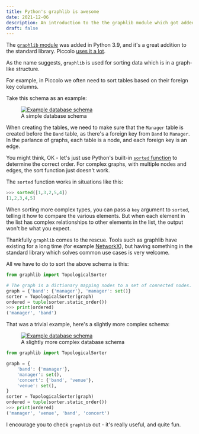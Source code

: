 ```yaml
---
title: Python's graphlib is awesome
date: 2021-12-06
description: An introduction to the the graphlib module which got added to the Python standard library in version 3.9.
draft: false
---
```


The [`graphlib` module](https://docs.python.org/3/library/graphlib.html) was added in Python 3.9, and it's a great addition to the standard library. Piccolo [uses it a lot](https://github.com/piccolo-orm/piccolo/blob/14af797c4f613b4490fad3942b73a69dde512a88/piccolo/table.py#L1051).

As the name suggests, `graphlib` is used for sorting data which is in a graph-like structure.

For example, in Piccolo we often need to sort tables based on their foreign key columns.

Take this schema as an example:

<figure>
<a href="#" class="lightbox">
<img src="/images/blog/pythons-graphlib-is-awesome/schema_graph_small.png" alt="Example database schema" />
</a>
<figcaption>A simple database schema</figcaption>
</figure>

When creating the tables, we need to make sure that the `Manager` table is created before the `Band` table, as there's a foreign key from `Band` to `Manager`. In the parlance of graphs, each table is a node, and each foreign key is an edge.

You might think, OK - let's just use Python's built-in [`sorted` function](https://docs.python.org/3/library/functions.html#sorted) to determine the correct order. For complex graphs, with multiple nodes and edges, the sort function just doesn't work.

The `sorted` function works in situations like this:

```python
>>> sorted([1,3,2,5,4])
[1,2,3,4,5]
```

When sorting more complex types, you can pass a `key` argument to `sorted`, telling it how to compare the various elements. But when each element in the list has complex relationships to other elements in the list, the output won't be what you expect.

Thankfully `graphlib` comes to the rescue. Tools such as graphlib have existing for a long time (for example [NetworkX](https://networkx.org/)), but having something in the standard library which solves common use cases is very welcome.

All we have to do to sort the above schema is this:

```python
from graphlib import TopologicalSorter

# The graph is a dictionary mapping nodes to a set of connected nodes.
graph = {'band': {'manager'}, 'manager': set()}
sorter = TopologicalSorter(graph)
ordered = tuple(sorter.static_order())
>>> print(ordered)
('manager', 'band')
```

That was a trivial example, here's a slightly more complex schema:

<figure>
<a href="#" class="lightbox">
<img src="/images/blog/pythons-graphlib-is-awesome/schema_graph.png" alt="Example database schema" />
</a>
<figcaption>A slightly more complex database schema</figcaption>
</figure>

```python
from graphlib import TopologicalSorter

graph = {
    'band': {'manager'},
    'manager': set(),
    'concert': {'band', 'venue'},
    'venue': set(),
}
sorter = TopologicalSorter(graph)
ordered = tuple(sorter.static_order())
>>> print(ordered)
('manager', 'venue', 'band', 'concert')
```

I encourage you to check `graphlib` out - it's really useful, and quite fun.
